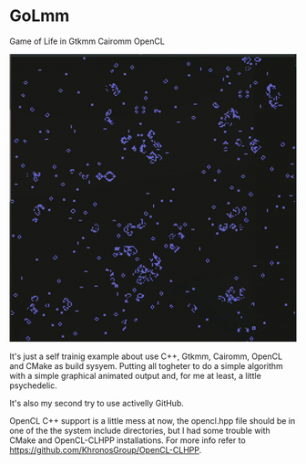 # GoLmm
Game of Life in Gtkmm Cairomm OpenCL

![GoLmm animation](https://github.com/gremlin-it/GoLmm/blob/main/GoLmm.gif?raw=true)

It's just a self trainig example about use C++, Gtkmm, Cairomm, OpenCL and CMake as build sysyem. 
Putting all togheter to do a simple algorithm with a simple graphical animated output and, for me at least, a little psychedelic. 

It's also my second try to use activelly GitHub.


OpenCL C++ support is a little mess at now, the opencl.hpp file should be in one of the the system include directories, but I had some trouble with CMake and OpenCL-CLHPP installations. For more info refer to https://github.com/KhronosGroup/OpenCL-CLHPP. 
